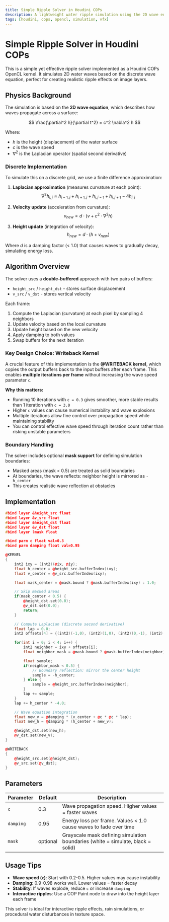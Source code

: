 ```yaml
---
title: Simple Ripple Solver in Houdini COPs
description: A lightweight water ripple simulation using the 2D wave equation
tags: [houdini, cops, opencl, simulation, vfx]
---
```


# Simple Ripple Solver in Houdini COPs

This is a simple yet effective ripple solver implemented as a Houdini COPs OpenCL kernel. It simulates 2D water waves based on the discrete wave equation, perfect for creating realistic ripple effects on image layers.

<!-- truncate -->

## Physics Background

The simulation is based on the **2D wave equation**, which describes how waves propagate across a surface:

$$
\frac{\partial^2 h}{\partial t^2} = c^2 \nabla^2 h
$$

Where:
- $h$ is the height (displacement) of the water surface
- $c$ is the wave speed
- $\nabla^2$ is the Laplacian operator (spatial second derivative)

### Discrete Implementation

To simulate this on a discrete grid, we use a finite difference approximation:

1. **Laplacian approximation** (measures curvature at each point):
   $$
   \nabla^2 h_{i,j} \approx h_{i-1,j} + h_{i+1,j} + h_{i,j-1} + h_{i,j+1} - 4h_{i,j}
   $$

2. **Velocity update** (acceleration from curvature):
   $$
   v_{new} = d \cdot (v + c^2 \cdot \nabla^2 h)
   $$

3. **Height update** (integration of velocity):
   $$
   h_{new} = d \cdot (h + v_{new})
   $$

Where $d$ is a damping factor (< 1.0) that causes waves to gradually decay, simulating energy loss.

## Algorithm Overview

The solver uses a **double-buffered** approach with two pairs of buffers:
- `height_src` / `height_dst` - stores surface displacement
- `v_src` / `v_dst` - stores vertical velocity

Each frame:
1. Compute the Laplacian (curvature) at each pixel by sampling 4 neighbors
2. Update velocity based on the local curvature
3. Update height based on the new velocity
4. Apply damping to both values
5. Swap buffers for the next iteration

### Key Design Choice: Writeback Kernel

A crucial feature of this implementation is the **@WRITEBACK kernel**, which copies the output buffers back to the input buffers after each frame. This enables **multiple iterations per frame** without increasing the wave speed parameter `c`.

**Why this matters:**
- Running 10 iterations with `c = 0.3` gives smoother, more stable results than 1 iteration with `c = 3.0`
- Higher `c` values can cause numerical instability and wave explosions
- Multiple iterations allow fine control over propagation speed while maintaining stability
- You can control effective wave speed through iteration count rather than risking unstable parameters

### Boundary Handling

The solver includes optional **mask support** for defining simulation boundaries:
- Masked areas (mask < 0.5) are treated as solid boundaries
- At boundaries, the wave reflects: neighbor height is mirrored as `-h_center`
- This creates realistic wave reflection at obstacles

## Implementation

```cpp
#bind layer &height_src float
#bind layer &v_src float
#bind layer &height_dst float
#bind layer &v_dst float
#bind layer ?mask float

#bind parm c float val=0.3
#bind parm damping float val=0.95

@KERNEL
{
    int2 ixy = (int2)(@ix, @iy);
    float h_center = @height_src.bufferIndex(ixy);
    float v_center = @v_src.bufferIndex(ixy);

    float mask_center = @mask.bound ? @mask.bufferIndex(ixy) : 1.0;

    // Skip masked areas
    if(mask_center < 0.5) {
        @height_dst.set(0.0);
        @v_dst.set(0.0);
        return;
    }

    // Compute Laplacian (discrete second derivative)
    float lap = 0.0;
    int2 offsets[4] = {(int2)(-1,0), (int2)(1,0), (int2)(0,-1), (int2)(0,1)};

    for(int i = 0; i < 4; i++) {
        int2 neighbor = ixy + offsets[i];
        float neighbor_mask = @mask.bound ? @mask.bufferIndex(neighbor) : 1.0;

        float sample;
        if(neighbor_mask < 0.5) {
            // Boundary reflection: mirror the center height
            sample = -h_center;
        } else {
            sample = @height_src.bufferIndex(neighbor);
        }
        lap += sample;
    }
    lap += h_center * -4.0;

    // Wave equation integration
    float new_v = @damping * (v_center + @c * @c * lap);
    float new_h = @damping * (h_center + new_v);

    @height_dst.set(new_h);
    @v_dst.set(new_v);
}

@WRITEBACK
{
    @height_src.set(@height_dst);
    @v_src.set(@v_dst);
}
```

## Parameters

| Parameter | Default | Description |
|-----------|---------|-------------|
| `c` | 0.3 | Wave propagation speed. Higher values = faster waves |
| `damping` | 0.95 | Energy loss per frame. Values < 1.0 cause waves to fade over time |
| `mask` | optional | Grayscale mask defining simulation boundaries (white = simulate, black = solid) |

## Usage Tips

- **Wave speed (`c`)**: Start with 0.2-0.5. Higher values may cause instability
- **Damping**: 0.9-0.98 works well. Lower values = faster decay
- **Stability**: If waves explode, reduce `c` or increase `damping`
- **Interactive ripples**: Use a COP Paint node to draw into the height layer each frame

This solver is ideal for interactive ripple effects, rain simulations, or procedural water disturbances in texture space.
